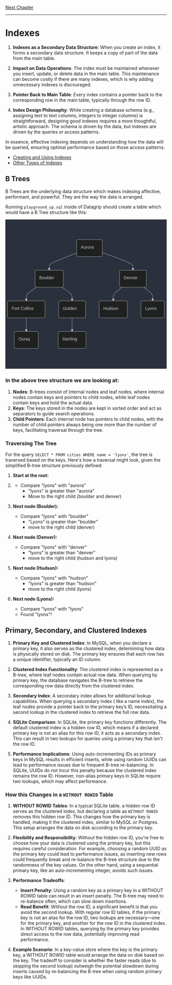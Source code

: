 [Next Chapter](../advanced-sql/README.md)

---

# Indexes

1. **Indexes as a Secondary Data Structure**: When you create an index, it forms a secondary data structure. It keeps a
   copy of part of the data from the main table.

2. **Impact on Data Operations**: The index must be maintained whenever you insert, update, or delete data in the main
   table. This maintenance can become costly if there are many indexes, which is why adding unnecessary indexes is
   discouraged.

3. **Pointer Back to Main Table**: Every index contains a pointer back to the corresponding row in the main table,
   typically through the row ID.

4. **Index Design Philosophy**: While creating a database schema (e.g., assigning
   text to text columns, integers to integer columns) is straightforward, designing
   good indexes requires a more thoughtful, artistic approach. The schema is driven
   by the data, but indexes are driven by the queries or access patterns.

In essence, effective indexing depends on understanding how the data will be queried,
ensuring optimal performance based on those access patterns.

- [Creating and Using Indexes](./Intro-to-Indexes.md)
- [Other Types of Indexes](./Other-types-of-Indexes.md)

## B Trees

B Trees are the underlying data structure which makes indexing affective, performant, and powerful. They are
the way the data is arranged.

Running `playground_up.sql` inside of Datagrip should create a table which would have a B Tree structure like this:

![B Tree](../docs/assets/b-tree.png)

### In the above tree structure we are looking at:

1. **Nodes**: B-trees consist of internal nodes and leaf nodes, where internal nodes contain keys and pointers to child
   nodes,
   while leaf nodes contain keys and hold the actual data.
2. **Keys**: The keys stored in the nodes are kept in sorted order and act as separators to guide search operations.
3. **Child Pointers**: Each internal node has pointers to child nodes, with the number of child pointers always being one
   more than the number of keys, facilitating traversal through the tree.

### Traversing The Tree

For the query `SELECT * FROM cities WHERE name = 'lyons'`, the tree is traversed based on the keys. Here's
how a traversal might look, given the simplified B-tree structure previously defined:

1. **Start at the root:**
2. 
   - Compare "lyons" with "aurora"
      - "lyons" is greater than "aurora"
      - Move to the right child (boulder and denver)

2. **Next node (Boulder):**

   - Compare "lyons" with "boulder"
      - "Lyons" is greater than "boulder"
      - move to the right child (denver)

3. **Next node (Denver):**

   - Compare "lyons" with "denver"
      - "lyons" is greater than "denver"
      - move to the right child (hudson and lyons)

4. **Next node (Hudson):**

   - Compare "lyons" with "hudson"
      - "lyons" is greater than "hudson"
      - move to the right child (lyons)

5. **Next node (Lyons):**
   - Compare "lyons" with "lyons"
   - Found "lyons"!

## Primary, Secondary, and Clustered Indexes

1. **Primary Key and Clustered Index**: In MySQL, when you declare a primary key, it also serves as the clustered index,
   determining how data is physically stored on disk. The primary key ensures that each row has a unique identifier,
   typically an ID column.

2. **Clustered Index Functionality**: The clustered index is represented as a B-tree, where leaf nodes contain actual
   row data. When querying by primary key, the database navigates the B-tree to retrieve the corresponding row data
   directly from the clustered index.

3. **Secondary Index**: A secondary index allows for additional lookup capabilities. When querying a secondary index (
   like a name index), the leaf nodes provide a pointer back to the primary key’s ID, necessitating a second lookup in
   the clustered index to retrieve the full row data.

4. **SQLite Comparison**: In SQLite, the primary key functions differently. The default clustered index is a hidden row
   ID, which means if a declared primary key is not an alias for this row ID, it acts as a secondary index. This can
   result in two lookups for queries using a primary key that isn't the row ID.

5. **Performance Implications**: Using auto-incrementing IDs as primary keys in MySQL results in efficient inserts,
   while using random UUIDs can lead to performance issues due to frequent B-tree re-balancing. In SQLite, UUIDs do not
   incur this penalty because the clustered index remains the row ID. However, non-alias primary keys in SQLite require
   two lookups, which may affect performance.

### How this Changes in a `WITHOUT ROWID` Table

1. **WITHOUT ROWID Tables**: In a typical SQLite table, a hidden row ID serves as the clustered index, but declaring a
   table as `WITHOUT ROWID` removes this hidden row ID. This changes how the primary key is handled, making it the
   clustered index, similar to MySQL or Postgres. This setup arranges the data on disk according to the primary key.

2. **Flexibility and Responsibility**: Without the hidden row ID, you're free to choose how your data is clustered using
   the primary key, but this requires careful consideration. For example, choosing a random UUID as the primary key
   could lead to performance issues, as inserting new rows could frequently break and re-balance the B-tree structure due
   to the randomness of the key values. On the other hand, using a sequential primary key, like an auto-incrementing
   integer, avoids such issues.

3. **Performance Tradeoffs**:

   - **Insert Penalty**: Using a random key as a primary key in a WITHOUT ROWID table can result in an insert penalty.
     The B-tree may need to re-balance often, which can slow down insertions.
   - **Read Benefit**: Without the row ID, a significant benefit is that you avoid the second lookup. With regular row
     ID tables, if the primary key is not an alias for the row ID, two lookups are necessary—one for the primary key,
     and another for the row ID in the clustered index. In WITHOUT ROWID tables, querying by the primary key provides
     direct access to the row data, potentially improving read performance.

4. **Example Scenario**: In a key-value store where the key is the primary key, a WITHOUT ROWID table would arrange the
   data on disk based on the key. The tradeoff to consider is whether the faster reads (due to skipping the second
   lookup) outweigh the potential slowdown during inserts caused by re-balancing the B-tree when using random primary
   keys like UUIDs.
